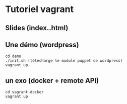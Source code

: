 # Tutoriel vagrant

## Slides (index..html)

## Une démo (wordpress)
```
cd demo 
./init.sh (télécharge le module puppet de wordpress)
vagrant up
```

## un exo (docker + remote API)

```
cd vagrant-docker
vagrant up
```


